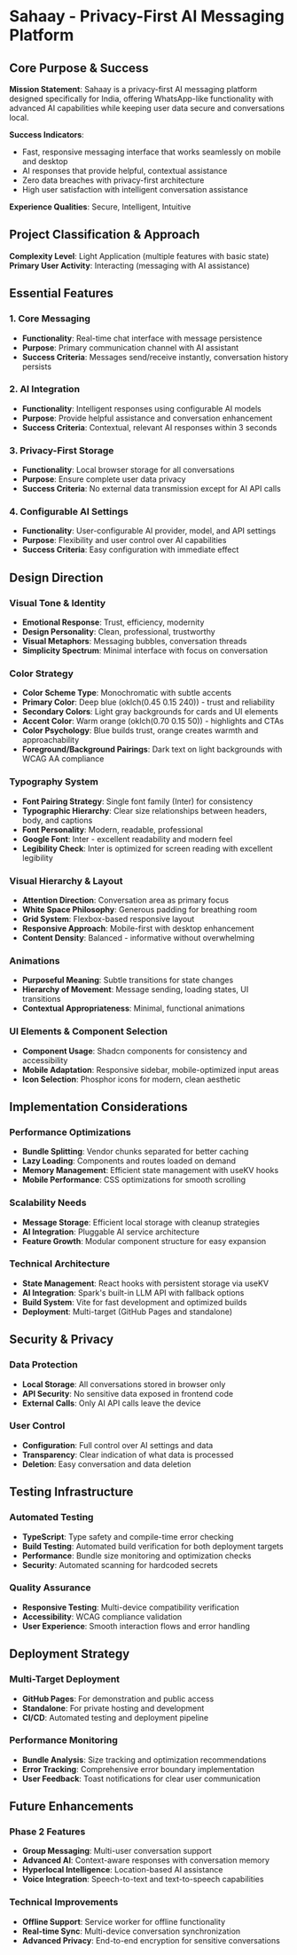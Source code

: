 # Sahaay - Privacy-First AI Messaging Platform

## Core Purpose & Success

**Mission Statement**: Sahaay is a privacy-first AI messaging platform designed specifically for India, offering WhatsApp-like functionality with advanced AI capabilities while keeping user data secure and conversations local.

**Success Indicators**: 
- Fast, responsive messaging interface that works seamlessly on mobile and desktop
- AI responses that provide helpful, contextual assistance
- Zero data breaches with privacy-first architecture
- High user satisfaction with intelligent conversation assistance

**Experience Qualities**: Secure, Intelligent, Intuitive

## Project Classification & Approach

**Complexity Level**: Light Application (multiple features with basic state)
**Primary User Activity**: Interacting (messaging with AI assistance)

## Essential Features

### 1. Core Messaging
- **Functionality**: Real-time chat interface with message persistence
- **Purpose**: Primary communication channel with AI assistant
- **Success Criteria**: Messages send/receive instantly, conversation history persists

### 2. AI Integration
- **Functionality**: Intelligent responses using configurable AI models
- **Purpose**: Provide helpful assistance and conversation enhancement
- **Success Criteria**: Contextual, relevant AI responses within 3 seconds

### 3. Privacy-First Storage
- **Functionality**: Local browser storage for all conversations
- **Purpose**: Ensure complete user data privacy
- **Success Criteria**: No external data transmission except for AI API calls

### 4. Configurable AI Settings
- **Functionality**: User-configurable AI provider, model, and API settings
- **Purpose**: Flexibility and user control over AI capabilities
- **Success Criteria**: Easy configuration with immediate effect

## Design Direction

### Visual Tone & Identity
- **Emotional Response**: Trust, efficiency, modernity
- **Design Personality**: Clean, professional, trustworthy
- **Visual Metaphors**: Messaging bubbles, conversation threads
- **Simplicity Spectrum**: Minimal interface with focus on conversation

### Color Strategy
- **Color Scheme Type**: Monochromatic with subtle accents
- **Primary Color**: Deep blue (oklch(0.45 0.15 240)) - trust and reliability
- **Secondary Colors**: Light gray backgrounds for cards and UI elements
- **Accent Color**: Warm orange (oklch(0.70 0.15 50)) - highlights and CTAs
- **Color Psychology**: Blue builds trust, orange creates warmth and approachability
- **Foreground/Background Pairings**: Dark text on light backgrounds with WCAG AA compliance

### Typography System
- **Font Pairing Strategy**: Single font family (Inter) for consistency
- **Typographic Hierarchy**: Clear size relationships between headers, body, and captions
- **Font Personality**: Modern, readable, professional
- **Google Font**: Inter - excellent readability and modern feel
- **Legibility Check**: Inter is optimized for screen reading with excellent legibility

### Visual Hierarchy & Layout
- **Attention Direction**: Conversation area as primary focus
- **White Space Philosophy**: Generous padding for breathing room
- **Grid System**: Flexbox-based responsive layout
- **Responsive Approach**: Mobile-first with desktop enhancement
- **Content Density**: Balanced - informative without overwhelming

### Animations
- **Purposeful Meaning**: Subtle transitions for state changes
- **Hierarchy of Movement**: Message sending, loading states, UI transitions
- **Contextual Appropriateness**: Minimal, functional animations

### UI Elements & Component Selection
- **Component Usage**: Shadcn components for consistency and accessibility
- **Mobile Adaptation**: Responsive sidebar, mobile-optimized input areas
- **Icon Selection**: Phosphor icons for modern, clean aesthetic

## Implementation Considerations

### Performance Optimizations
- **Bundle Splitting**: Vendor chunks separated for better caching
- **Lazy Loading**: Components and routes loaded on demand
- **Memory Management**: Efficient state management with useKV hooks
- **Mobile Performance**: CSS optimizations for smooth scrolling

### Scalability Needs
- **Message Storage**: Efficient local storage with cleanup strategies
- **AI Integration**: Pluggable AI service architecture
- **Feature Growth**: Modular component structure for easy expansion

### Technical Architecture
- **State Management**: React hooks with persistent storage via useKV
- **AI Integration**: Spark's built-in LLM API with fallback options
- **Build System**: Vite for fast development and optimized builds
- **Deployment**: Multi-target (GitHub Pages and standalone)

## Security & Privacy

### Data Protection
- **Local Storage**: All conversations stored in browser only
- **API Security**: No sensitive data exposed in frontend code
- **External Calls**: Only AI API calls leave the device

### User Control
- **Configuration**: Full control over AI settings and data
- **Transparency**: Clear indication of what data is processed
- **Deletion**: Easy conversation and data deletion

## Testing Infrastructure

### Automated Testing
- **TypeScript**: Type safety and compile-time error checking
- **Build Testing**: Automated build verification for both deployment targets
- **Performance**: Bundle size monitoring and optimization checks
- **Security**: Automated scanning for hardcoded secrets

### Quality Assurance
- **Responsive Testing**: Multi-device compatibility verification
- **Accessibility**: WCAG compliance validation
- **User Experience**: Smooth interaction flows and error handling

## Deployment Strategy

### Multi-Target Deployment
- **GitHub Pages**: For demonstration and public access
- **Standalone**: For private hosting and development
- **CI/CD**: Automated testing and deployment pipeline

### Performance Monitoring
- **Bundle Analysis**: Size tracking and optimization recommendations
- **Error Tracking**: Comprehensive error boundary implementation
- **User Feedback**: Toast notifications for clear user communication

## Future Enhancements

### Phase 2 Features
- **Group Messaging**: Multi-user conversation support
- **Advanced AI**: Context-aware responses with conversation memory
- **Hyperlocal Intelligence**: Location-based AI assistance
- **Voice Integration**: Speech-to-text and text-to-speech capabilities

### Technical Improvements
- **Offline Support**: Service worker for offline functionality
- **Real-time Sync**: Multi-device conversation synchronization
- **Advanced Privacy**: End-to-end encryption for sensitive conversations